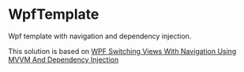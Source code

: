 # WpfTemplate
Wpf template with navigation and dependency injection.

This solution is based on [WPF Switching Views With Navigation Using MVVM And Dependency Injection
](https://www.youtube.com/watch?v=wFzmBZpjuAo)
